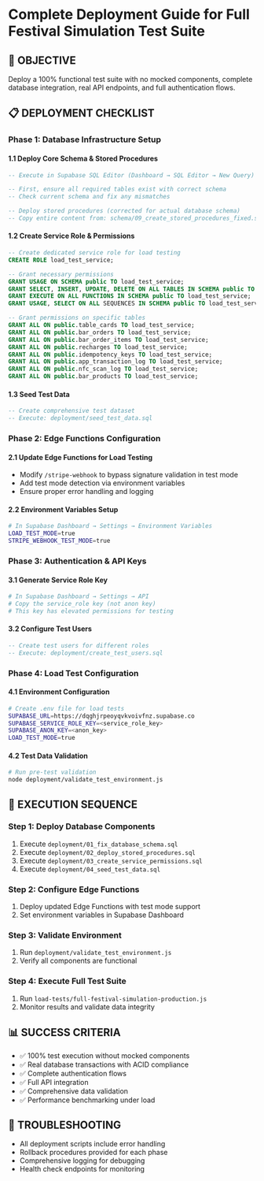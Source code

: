 # Complete Deployment Guide for Full Festival Simulation Test Suite

## 🎯 **OBJECTIVE**
Deploy a 100% functional test suite with no mocked components, complete database integration, real API endpoints, and full authentication flows.

## 📋 **DEPLOYMENT CHECKLIST**

### **Phase 1: Database Infrastructure Setup**

#### **1.1 Deploy Core Schema & Stored Procedures**
```sql
-- Execute in Supabase SQL Editor (Dashboard → SQL Editor → New Query)

-- First, ensure all required tables exist with correct schema
-- Check current schema and fix any mismatches

-- Deploy stored procedures (corrected for actual database schema)
-- Copy entire content from: schema/09_create_stored_procedures_fixed.sql
```

#### **1.2 Create Service Role & Permissions**
```sql
-- Create dedicated service role for load testing
CREATE ROLE load_test_service;

-- Grant necessary permissions
GRANT USAGE ON SCHEMA public TO load_test_service;
GRANT SELECT, INSERT, UPDATE, DELETE ON ALL TABLES IN SCHEMA public TO load_test_service;
GRANT EXECUTE ON ALL FUNCTIONS IN SCHEMA public TO load_test_service;
GRANT USAGE, SELECT ON ALL SEQUENCES IN SCHEMA public TO load_test_service;

-- Grant permissions on specific tables
GRANT ALL ON public.table_cards TO load_test_service;
GRANT ALL ON public.bar_orders TO load_test_service;
GRANT ALL ON public.bar_order_items TO load_test_service;
GRANT ALL ON public.recharges TO load_test_service;
GRANT ALL ON public.idempotency_keys TO load_test_service;
GRANT ALL ON public.app_transaction_log TO load_test_service;
GRANT ALL ON public.nfc_scan_log TO load_test_service;
GRANT ALL ON public.bar_products TO load_test_service;
```

#### **1.3 Seed Test Data**
```sql
-- Create comprehensive test dataset
-- Execute: deployment/seed_test_data.sql
```

### **Phase 2: Edge Functions Configuration**

#### **2.1 Update Edge Functions for Load Testing**
- Modify `/stripe-webhook` to bypass signature validation in test mode
- Add test mode detection via environment variables
- Ensure proper error handling and logging

#### **2.2 Environment Variables Setup**
```bash
# In Supabase Dashboard → Settings → Environment Variables
LOAD_TEST_MODE=true
STRIPE_WEBHOOK_TEST_MODE=true
```

### **Phase 3: Authentication & API Keys**

#### **3.1 Generate Service Role Key**
```bash
# In Supabase Dashboard → Settings → API
# Copy the service_role key (not anon key)
# This key has elevated permissions for testing
```

#### **3.2 Configure Test Users**
```sql
-- Create test users for different roles
-- Execute: deployment/create_test_users.sql
```

### **Phase 4: Load Test Configuration**

#### **4.1 Environment Configuration**
```bash
# Create .env file for load tests
SUPABASE_URL=https://dqghjrpeoyqvkvoivfnz.supabase.co
SUPABASE_SERVICE_ROLE_KEY=<service_role_key>
SUPABASE_ANON_KEY=<anon_key>
LOAD_TEST_MODE=true
```

#### **4.2 Test Data Validation**
```bash
# Run pre-test validation
node deployment/validate_test_environment.js
```

## 🚀 **EXECUTION SEQUENCE**

### **Step 1: Deploy Database Components**
1. Execute `deployment/01_fix_database_schema.sql`
2. Execute `deployment/02_deploy_stored_procedures.sql`
3. Execute `deployment/03_create_service_permissions.sql`
4. Execute `deployment/04_seed_test_data.sql`

### **Step 2: Configure Edge Functions**
1. Deploy updated Edge Functions with test mode support
2. Set environment variables in Supabase Dashboard

### **Step 3: Validate Environment**
1. Run `deployment/validate_test_environment.js`
2. Verify all components are functional

### **Step 4: Execute Full Test Suite**
1. Run `load-tests/full-festival-simulation-production.js`
2. Monitor results and validate data integrity

## 📊 **SUCCESS CRITERIA**
- ✅ 100% test execution without mocked components
- ✅ Real database transactions with ACID compliance
- ✅ Complete authentication flows
- ✅ Full API integration
- ✅ Comprehensive data validation
- ✅ Performance benchmarking under load

## 🔧 **TROUBLESHOOTING**
- All deployment scripts include error handling
- Rollback procedures provided for each phase
- Comprehensive logging for debugging
- Health check endpoints for monitoring